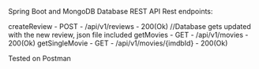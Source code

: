Spring Boot and MongoDB Database REST API
Rest endpoints:

createReview - POST - /api/v1/reviews - 200(Ok)   //Database gets updated with the new review, json file included
getMovies - GET - /api/v1/movies - 200(Ok)
getSingleMovie - GET - /api/v1/movies/{imdbId} - 200(Ok)

Tested on Postman
